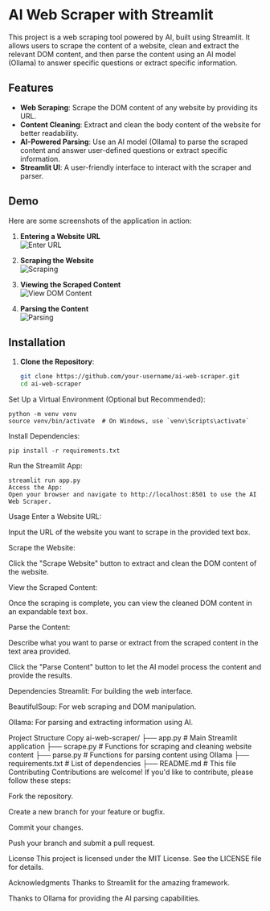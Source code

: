 # AI Web Scraper with Streamlit

This project is a web scraping tool powered by AI, built using Streamlit. It allows users to scrape the content of a website, clean and extract the relevant DOM content, and then parse the content using an AI model (Ollama) to answer specific questions or extract specific information.

## Features

- **Web Scraping**: Scrape the DOM content of any website by providing its URL.
- **Content Cleaning**: Extract and clean the body content of the website for better readability.
- **AI-Powered Parsing**: Use an AI model (Ollama) to parse the scraped content and answer user-defined questions or extract specific information.
- **Streamlit UI**: A user-friendly interface to interact with the scraper and parser.

## Demo

Here are some screenshots of the application in action:

1. **Entering a Website URL**  
   ![Enter URL](https://via.placeholder.com/600x400?text=Enter+Website+URL)

2. **Scraping the Website**  
   ![Scraping](https://via.placeholder.com/600x400?text=Scraping+Website)

3. **Viewing the Scraped Content**  
   ![View DOM Content](https://via.placeholder.com/600x400?text=View+DOM+Content)

4. **Parsing the Content**  
   ![Parsing](https://via.placeholder.com/600x400?text=Parsing+Content)

## Installation

1. **Clone the Repository**:
   ```bash
   git clone https://github.com/your-username/ai-web-scraper.git
   cd ai-web-scraper
Set Up a Virtual Environment (Optional but Recommended):
```
python -m venv venv
source venv/bin/activate  # On Windows, use `venv\Scripts\activate`
```
Install Dependencies:
```
pip install -r requirements.txt
```

Run the Streamlit App:
```
streamlit run app.py
Access the App:
Open your browser and navigate to http://localhost:8501 to use the AI Web Scraper.
```

Usage
Enter a Website URL:

Input the URL of the website you want to scrape in the provided text box.

Scrape the Website:

Click the "Scrape Website" button to extract and clean the DOM content of the website.

View the Scraped Content:

Once the scraping is complete, you can view the cleaned DOM content in an expandable text box.

Parse the Content:

Describe what you want to parse or extract from the scraped content in the text area provided.

Click the "Parse Content" button to let the AI model process the content and provide the results.

Dependencies
Streamlit: For building the web interface.

BeautifulSoup: For web scraping and DOM manipulation.

Ollama: For parsing and extracting information using AI.

Project Structure
Copy
ai-web-scraper/
├── app.py                # Main Streamlit application
├── scrape.py             # Functions for scraping and cleaning website content
├── parse.py              # Functions for parsing content using Ollama
├── requirements.txt      # List of dependencies
├── README.md             # This file
Contributing
Contributions are welcome! If you'd like to contribute, please follow these steps:

Fork the repository.

Create a new branch for your feature or bugfix.

Commit your changes.

Push your branch and submit a pull request.

License
This project is licensed under the MIT License. See the LICENSE file for details.

Acknowledgments
Thanks to Streamlit for the amazing framework.

Thanks to Ollama for providing the AI parsing capabilities.
